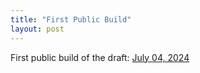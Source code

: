 ```yaml
---
title: "First Public Build"
layout: post
---
```


First public build of the draft: [July 04, 2024][july-04-2024]

[july-04-2024]:../dissertation_builds/latest_build.pdf
